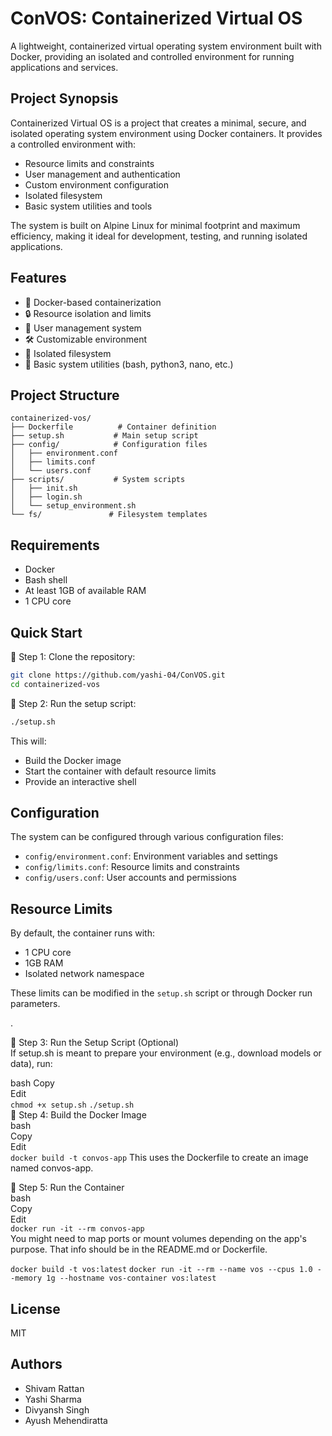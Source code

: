 # ConVOS: Containerized Virtual OS 

A lightweight, containerized virtual operating system environment built with Docker, providing an isolated and controlled environment for running applications and services.

## Project Synopsis

Containerized Virtual OS is a project that creates a minimal, secure, and isolated operating system environment using Docker containers. It provides a controlled environment with:

- Resource limits and constraints
- User management and authentication
- Custom environment configuration
- Isolated filesystem
- Basic system utilities and tools

The system is built on Alpine Linux for minimal footprint and maximum efficiency, making it ideal for development, testing, and running isolated applications.

## Features

- 🐳 Docker-based containerization
- 🔒 Resource isolation and limits
- 👤 User management system
- 🛠️ Customizable environment
- 📁 Isolated filesystem
- 🔧 Basic system utilities (bash, python3, nano, etc.)

## Project Structure

```
containerized-vos/
├── Dockerfile          # Container definition
├── setup.sh           # Main setup script
├── config/            # Configuration files
│   ├── environment.conf
│   ├── limits.conf
│   └── users.conf
├── scripts/           # System scripts
│   ├── init.sh
│   ├── login.sh
│   └── setup_environment.sh
└── fs/               # Filesystem templates
```

## Requirements

- Docker
- Bash shell
- At least 1GB of available RAM
- 1 CPU core

## Quick Start

🔹 Step 1: Clone the repository:
   ```bash
   git clone https://github.com/yashi-04/ConVOS.git
   cd containerized-vos
   ```

🔹 Step 2: Run the setup script:
   ```bash
   ./setup.sh
   ```

This will:
- Build the Docker image
- Start the container with default resource limits
- Provide an interactive shell

## Configuration

The system can be configured through various configuration files:

- `config/environment.conf`: Environment variables and settings
- `config/limits.conf`: Resource limits and constraints
- `config/users.conf`: User accounts and permissions

## Resource Limits

By default, the container runs with:
- 1 CPU core
- 1GB RAM
- Isolated network namespace

These limits can be modified in the `setup.sh` script or through Docker run parameters.

.

🔹 Step 3: Run the Setup Script (Optional)   
If setup.sh is meant to prepare your environment (e.g., download models or data), run:
      
bash 
Copy  
Edit  
`chmod +x setup.sh`
`./setup.sh   `    
🔹 Step 4: Build the Docker Image  
bash    
Copy   
Edit  
`docker build -t convos-app`
This uses the Dockerfile to create an image named convos-app.
    
🔹 Step 5: Run the Container  
bash  
Copy  
Edit  
`docker run -it --rm convos-app`   
You might need to map ports or mount volumes depending on the app's purpose. That info should be in the README.md or Dockerfile.   


`docker build -t vos:latest` 
`docker run -it --rm --name vos --cpus 1.0 --memory 1g --hostname vos-container vos:latest`

## License
MIT 

## Authors

* Shivam Rattan
* Yashi Sharma
* Divyansh Singh
* Ayush Mehendiratta
